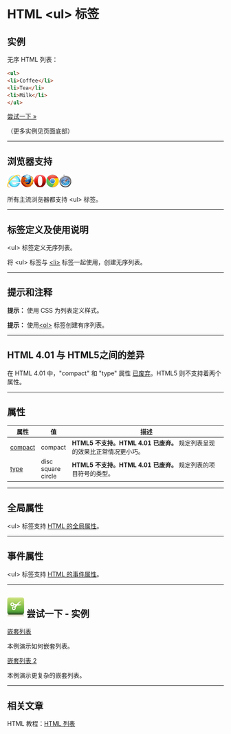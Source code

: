 # HTML &lt;ul&gt; 标签

## 实例

无序 HTML 列表：

```HTML
<ul>
<li>Coffee</li>
<li>Tea</li>
<li>Milk</li>
</ul>
```

[尝试一下 »](http://www.runoob.com/try/try.php?filename=tryhtml_lists4)

（更多实例见页面底部）

--------

## 浏览器支持

![Internet Explorer](images/compatible_ie.gif)![Firefox](images/compatible_firefox.gif)![Opera](images/compatible_opera.gif)![Google Chrome](images/compatible_chrome.gif)![Safari](images/compatible_safari.gif)

所有主流浏览器都支持 &lt;ul&gt; 标签。

--------

## 标签定义及使用说明

&lt;ul&gt; 标签定义无序列表。

将 &lt;ul&gt; 标签与 [&lt;li&gt;](084_tag-li.md) 标签一起使用，创建无序列表。

--------

## 提示和注释

**提示：** 使用 CSS 为列表定义样式。

**提示：** 使用[&lt;ol&gt;](095_tag-ol.md) 标签创建有序列表。

--------

## HTML 4.01 与 HTML5之间的差异

在 HTML 4.01 中，"compact" 和 "type" 属性 [已废弃](javascript:NewWindow('/try/deprecated.htm'))。HTML5 则不支持着两个属性。

--------

## 属性

| 属性 | 值 | 描述 |
| ---- | ---- | ---- |
| [compact](att-ul-compact.html) | compact | **HTML5 不支持。HTML 4.01 已废弃。** 规定列表呈现的效果比正常情况更小巧。 |
| [type](att-ul-type.html) | disc<br/>square<br/>circle | **HTML5 不支持。HTML 4.01 已废弃。** 规定列表的项目符号的类型。 |

--------

## 全局属性

&lt;ul&gt; 标签支持 [HTML 的全局属性](003_ref-standardattributes.md)。

--------

## 事件属性

&lt;ul&gt; 标签支持 [HTML 的事件属性](004_ref-eventattributes.md)。

--------

## ![Examples](images/tryitimg.gif) 尝试一下 - 实例

[嵌套列表](http://www.runoob.com/try/try.php?filename=tryhtml_lists2)

 本例演示如何嵌套列表。

[嵌套列表 2](http://www.runoob.com/try/try.php?filename=tryhtml_nestedlists2)

 本例演示更复杂的嵌套列表。

--------

## 相关文章

HTML 教程：[HTML 列表](http://www.runoob.com/html/html-lists.html)
